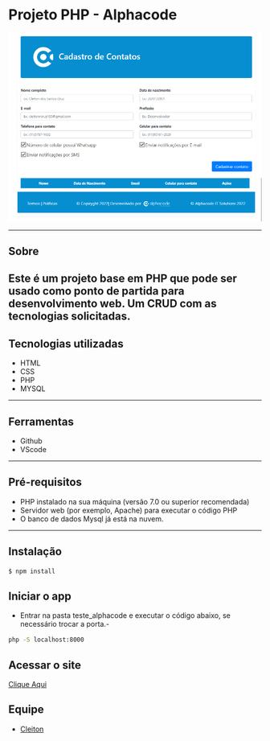 # Projeto PHP - Alphacode

![](./img/screenshot.png)

---
## Sobre
Este é um projeto base em PHP que pode ser usado como ponto de partida para desenvolvimento web. Um CRUD com as tecnologias solicitadas.
---
## Tecnologias utilizadas 

- HTML
- CSS
- PHP
- MYSQL

---
## Ferramentas 

- Github
- VScode
---

## Pré-requisitos

- PHP instalado na sua máquina (versão 7.0 ou superior recomendada)
- Servidor web (por exemplo, Apache) para executar o código PHP
- O banco de dados Mysql já está na nuvem.
---

## Instalação

```bash
$ npm install
```

## Iniciar o app
- Entrar na pasta teste_alphacode e executar o código abaixo, se necessário trocar a porta.-
```bash
php -S localhost:8000
```

## Acessar o site
 [Clique Aqui](http://localhost:8000/index.php?action=index)


## Equipe

- [Cleiton](https://github.com/cotilen)
